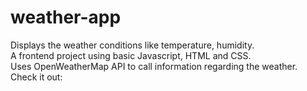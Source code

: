 # weather-app
Displays the weather conditions like temperature, humidity.  
A frontend project using basic Javascript, HTML and CSS.  
Uses OpenWeatherMap API to call information regarding the weather.  
Check it out: 

